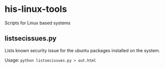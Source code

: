 # his-linux-tools
Scripts for Linux based systems


## listsecissues.py

Lists known security issue for the ubuntu packages installed on the system.

Usage: `python listsecissues.py > out.html`


